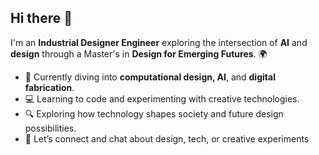 ## Hi there 👋


I'm an **Industrial Designer Engineer** exploring the intersection of **AI** and **design** through a Master's in **Design for Emerging Futures**. 🌍

- 🌱 Currently diving into **computational design, AI**, and **digital fabrication**.
- 💻 Learning to code and experimenting with creative technologies.
- 🔍 Exploring how technology shapes society and future design possibilities.
- 💬 Let’s connect and chat about design, tech, or creative experiments
